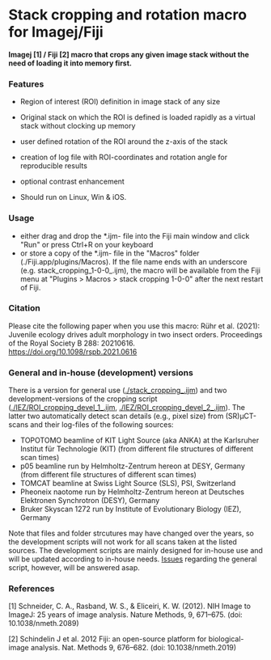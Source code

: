 # Stack cropping and rotation macro for Imagej/Fiji

**Imagej [1] / Fiji [2] macro that crops any given image stack without the need of loading it into memory first.**

### Features
 * Region of interest (ROI) definition in image stack of any size
 * Original stack on which the ROI is defined is loaded rapidly as a virtual stack without clocking up memory 
 * user defined rotation of the ROI around the z-axis of the stack
 * creation of log file with ROI-coordinates and rotation angle for reproducible results
 * optional contrast enhancement

 *   Should run on Linux, Win & iOS.

### Usage
  * either drag and drop the \*.ijm- file into the Fiji main window and click "Run" or press Ctrl+R on your keyboard
  * or store a copy of the \*.ijm- file in the "Macros" folder (./Fiji.app/plugins/Macros). If the file name ends with an underscore (e.g. stack_cropping_1-0-0_.ijm), the macro will be available from the Fiji menu at "Plugins > Macros > stack cropping 1-0-0" after the next restart of Fiji.

### Citation
Please cite the following paper when you use this macro:
Rühr et al. (2021): Juvenile ecology drives adult morphology in two insect orders. Proceedings of the Royal Society B 288: 20210616. https://doi.org/10.1098/rspb.2021.0616

### General and in-house (development) versions
There is a version for general use ([./stack_cropping_.ijm](https://github.com/Peter-T-Ruehr/stack_cropping/blob/main/stack_cropping_.ijm)) and two development-versions of the cropping script ([./IEZ/ROI_cropping_devel_1_.ijm](https://github.com/Peter-T-Ruehr/stack_cropping/blob/main/IEZ/ROI_cropping_devel_1_.ijm), [./IEZ/ROI_cropping_devel_2_.ijm](https://github.com/Peter-T-Ruehr/stack_cropping/blob/main/IEZ/ROI_cropping_devel_2_.ijm)). The latter two automatically detect scan details (e.g., pixel size) from (SR)µCT-scans and their log-files of the following sources:
  * TOPOTOMO beamline of KIT Light Source (aka ANKA) at the Karlsruher Institut für Technologie (KIT) (from different file structures of different scan times)
  * p05 beamline run by Helmholtz-Zentrum hereon at DESY, Germany (from different file structures of different scan times)
  * TOMCAT beamline at Swiss Light Source (SLS), PSI, Switzerland
  * Pheoneix naotome run by Helmholtz-Zentrum hereon at Deutsches Elektronen Synchrotron (DESY), Germany
  * Bruker Skyscan 1272 run by Institute of Evolutionary Biology (IEZ), Germany

Note that files and folder strcutures may have changed over the years, so the development scripts will not work for all scans taken at the listed sources. The development scripts are mainly designed for in-house use and will be updated according to in-house needs. [Issues](https://github.com/Peter-T-Ruehr/stack_cropping/issues) regarding the general script, however, will be answered asap.

### References
[1] Schneider, C. A., Rasband, W. S., & Eliceiri, K. W. (2012). NIH Image to ImageJ: 25 years of image analysis. Nature Methods, 9, 671–675. (doi: 10.1038/nmeth.2089)

[2] Schindelin J et al. 2012 Fiji: an open-source platform for biological-image analysis. Nat. Methods 9, 676–682. (doi: 10.1038/nmeth.2019)
